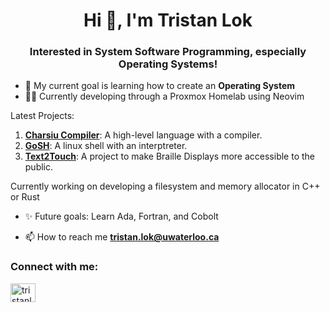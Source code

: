 <h1 align="center">Hi 👋, I'm Tristan Lok</h1>
<h3 align="center">Interested in System Software Programming, especially Operating Systems!</h3>

- 🔭 My current goal is learning how to create an **Operating System**
- 🧑‍💻 Currently developing through a Proxmox Homelab using Neovim

Latest Projects:

1. **[Charsiu Compiler](https://github.com/tansonlee/echo-cache)**: A high-level language with a compiler.
2. **[GoSH](https://github.com/tansonlee/PyScript)**: A linux shell with an interptreter.
3. **[Text2Touch](https://github.com/tansonlee/ray-tracer)**: A project to make Braille Displays more accessible to the public.

Currently working on developing a filesystem and memory allocator in C++ or Rust

- ✨ Future goals: Learn Ada, Fortran, and Cobolt 

- 📫 How to reach me **tristan.lok@uwaterloo.ca**

<h3 align="left">Connect with me:</h3>
<p align="left">
<a href="https://linkedin.com/in/tristanlok" target="blank"><img align="center" src="https://raw.githubusercontent.com/rahuldkjain/github-profile-readme-generator/master/src/images/icons/Social/linked-in-alt.svg" alt="tristanlok" height="30" width="40" /></a>
</p>
